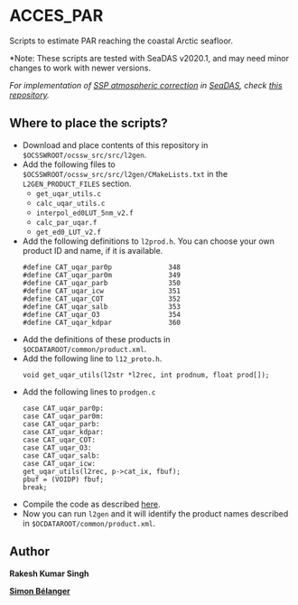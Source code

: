 # ACCES_PAR
Scripts to estimate PAR reaching the coastal Arctic seafloor.

*Note: These scripts are tested with SeaDAS v2020.1, and may need minor changes to work with newer versions.

*For implementation of [SSP atmospheric correction](https://doi.org/10.1364/OE.27.0A1118) in [SeaDAS](https://seadas.gsfc.nasa.gov/), check [this repository](https://github.com/rakeshkstp/AtmosphericCorrection).*

## Where to place the scripts?
* Download and place contents of this repository in `$OCSSWROOT/ocssw_src/src/l2gen`.
* Add the following files to `$OCSSWROOT/ocssw_src/src/l2gen/CMakeLists.txt` in the `L2GEN_PRODUCT_FILES` section.
  * `get_uqar_utils.c`
  * `calc_uqar_utils.c`
  * `interpol_ed0LUT_5nm_v2.f`
  * `calc_par_uqar.f`
  * `get_ed0_LUT_v2.f`
* Add the following definitions to `l2prod.h`. You can choose your own product ID and name, if it is available. 
  ```
  #define CAT_uqar_par0p              348
  #define CAT_uqar_par0m              349
  #define CAT_uqar_parb               350
  #define CAT_uqar_icw                351
  #define CAT_uqar_COT                352
  #define CAT_uqar_salb               353
  #define CAT_uqar_O3                 354
  #define CAT_uqar_kdpar              360
  ```
* Add the definitions of these products in `$OCDATAROOT/common/product.xml`.
* Add the following line to `l12_proto.h`.
  ```
  void get_uqar_utils(l2str *l2rec, int prodnum, float prod[]);
  ```
* Add the following lines to `prodgen.c`
  ```
  case CAT_uqar_par0p:
  case CAT_uqar_par0m:
  case CAT_uqar_parb:
  case CAT_uqar_kdpar:
  case CAT_uqar_COT:
  case CAT_uqar_O3:
  case CAT_uqar_salb:
  case CAT_uqar_icw:
  get_uqar_utils(l2rec, p->cat_ix, fbuf);
  pbuf = (VOIDP) fbuf;
  break;       
  ```
* Compile the code as described [here](https://seadas.gsfc.nasa.gov/build_ocssw/#building-the-code).
* Now you can run `l2gen` and it will identify the product names described in `$OCDATAROOT/common/product.xml`.

## Author
**Rakesh Kumar Singh**

**[Simon Bélanger](https://github.com/belasi01)**

